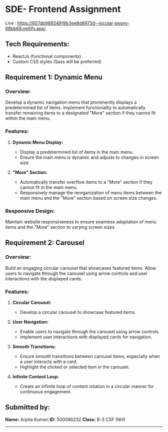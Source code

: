 
# SDE- Frontend Assignment
Live : https://657db98924919b3ee8d8973d--jocular-peony-68bb69.netlify.app/

## Tech Requirements:
- ReactJs (functional components)
- Custom CSS styles (Sass will be preferred)

## Requirement 1: Dynamic Menu

### Overview:
Develop a dynamic navigation menu that prominently displays a predetermined list of items. Implement functionality to automatically transfer remaining items to a designated "More" section if they cannot fit within the main menu.

### Features:
1. **Dynamic Menu Display:**
   - Display a predetermined list of items in the main menu.
   - Ensure the main menu is dynamic and adjusts to changes in screen size.

2. **"More" Section:**
   - Automatically transfer overflow items to a "More" section if they cannot fit in the main menu.
   - Responsively manage the reorganization of menu items between the main menu and the "More" section based on screen size changes.

### Responsive Design:
Maintain website responsiveness to ensure seamless adaptation of menu items and the "More" section to varying screen sizes.

## Requirement 2: Carousel

### Overview:
Build an engaging circular carousel that showcases featured items. Allow users to navigate through the carousel using arrow controls and user interactions with the displayed cards.

### Features:
1. **Circular Carousel:**
   - Develop a circular carousel to showcase featured items.

2. **User Navigation:**
   - Enable users to navigate through the carousel using arrow controls.
   - Implement user interactions with displayed cards for navigation.

3. **Smooth Transitions:**
   - Ensure smooth transitions between carousel items, especially when a user interacts with a card.
   - Highlight the clicked or selected item in the carousel.

4. **Infinite Content Loop:**
   - Create an infinite loop of content rotation in a circular manner for continuous engagement.

## Submitted by:
**Name:** Arpita Kumari
**ID:** 500086232
**Class:** B-3 CSF (NH)

---


